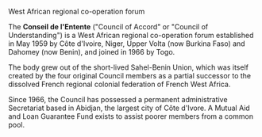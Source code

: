 West African regional co-operation forum

The **Conseil de l'Entente** ("Council of Accord" or "Council of
Understanding") is a West African regional co-operation forum established in
May 1959 by Côte d'Ivoire, Niger, Upper Volta (now Burkina Faso) and Dahomey
(now Benin), and joined in 1966 by Togo.

The body grew out of the short-lived Sahel-Benin Union, which was itself
created by the four original Council members as a partial successor to the
dissolved French regional colonial federation of French West Africa.

Since 1966, the Council has possessed a permanent administrative Secretariat
based in Abidjan, the largest city of Côte d'Ivore. A Mutual Aid and Loan
Guarantee Fund exists to assist poorer members from a common pool.